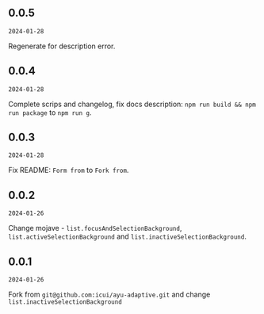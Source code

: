 ## 0.0.5

`2024-01-28`

Regenerate for description error.

## 0.0.4

`2024-01-28`

Complete scrips and changelog, fix docs description: `npm run build && npm run package` to `npm run g`.

## 0.0.3

`2024-01-28`

Fix README: `Form from` to `Fork from`.

## 0.0.2

`2024-01-26`

Change mojave - `list.focusAndSelectionBackground`, `list.activeSelectionBackground` and `list.inactiveSelectionBackground`.

## 0.0.1

`2024-01-26`

Fork from `git@github.com:icui/ayu-adaptive.git` and change `list.inactiveSelectionBackground`
